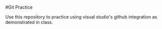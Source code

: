#Git Practice

Use this repository to practice using visual studio's github integration as demonstrated in class.
